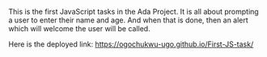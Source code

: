 This is the first JavaScript tasks in the Ada Project. 
It is all about prompting a user to enter their name and age. And when that is  done, then an alert which will welcome  the user will be called.


Here is the deployed link: https://ogochukwu-ugo.github.io/First-JS-task/
